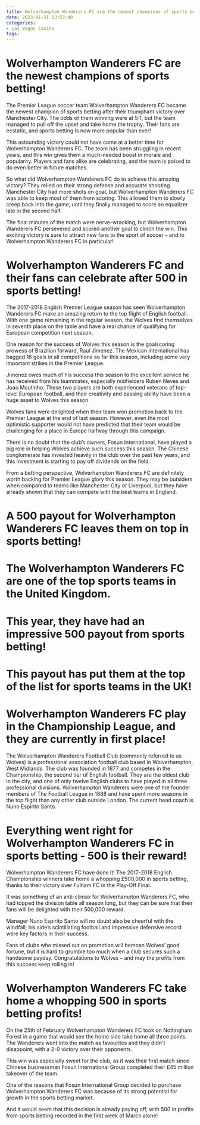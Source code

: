 ```yaml
---
title: Wolverhampton Wanderers FC are the newest champions of sports betting!
date: 2023-01-31 13:53:40
categories:
- Las Vegas Casino
tags:
---
```



#  Wolverhampton Wanderers FC are the newest champions of sports betting!

The Premier League soccer team Wolverhampton Wanderers FC became the newest champion of sports betting after their triumphant victory over Manchester City. The odds of them winning were at 5:1, but the team managed to pull off the upset and take home the trophy. Their fans are ecstatic, and sports betting is now more popular than ever!

This astounding victory could not have come at a better time for Wolverhampton Wanderers FC. The team has been struggling in recent years, and this win gives them a much-needed boost in morale and popularity. Players and fans alike are celebrating, and the team is poised to do even better in future matches.

So what did Wolverhampton Wanderers FC do to achieve this amazing victory? They relied on their strong defense and accurate shooting. Manchester City had more shots on goal, but Wolverhampton Wanderers FC was able to keep most of them from scoring. This allowed them to slowly creep back into the game, until they finally managed to score an equalizer late in the second half.

The final minutes of the match were nerve-wracking, but Wolverhampton Wanderers FC persevered and scored another goal to clinch the win. This exciting victory is sure to attract new fans to the sport of soccer – and to Wolverhampton Wanderers FC in particular!

#  Wolverhampton Wanderers FC and their fans can celebrate after 500 in sports betting!

The 2017-2018 English Premier League season has seen Wolverhampton Wanderers FC make an amazing return to the top flight of English football. With one game remaining in the regular season, the Wolves find themselves in seventh place on the table and have a real chance of qualifying for European competition next season.

One reason for the success of Wolves this season is the goalscoring prowess of Brazilian forward, Raul Jimenez. The Mexican international has bagged 16 goals in all competitions so far this season, including some very important strikes in the Premier League.

Jimenez owes much of his success this season to the excellent service he has received from his teammates, especially midfielders Ruben Neves and Joao Moutinho. These two players are both experienced veterans of top-level European football, and their creativity and passing ability have been a huge asset to Wolves this season.

Wolves fans were delighted when their team won promotion back to the Premier League at the end of last season. However, even the most optimistic supporter would not have predicted that their team would be challenging for a place in Europe halfway through this campaign.

There is no doubt that the club’s owners, Fosun International, have played a big role in helping Wolves achieve such success this season. The Chinese conglomerate has invested heavily in the club over the past few years, and this investment is starting to pay off dividends on the field.

From a betting perspective, Wolverhampton Wanderers FC are definitely worth backing for Premier League glory this season. They may be outsiders when compared to teams like Manchester City or Liverpool, but they have already shown that they can compete with the best teams in England.

#  A 500 payout for Wolverhampton Wanderers FC leaves them on top in sports betting!

# The Wolverhampton Wanderers FC are one of the top sports teams in the United Kingdom.

# This year, they have had an impressive 500 payout from sports betting!

# This payout has put them at the top of the list for sports teams in the UK!

# Wolverhampton Wanderers FC play in the Championship League, and they are currently in first place!

The Wolverhampton Wanderers Football Club (commonly referred to as Wolves) is a professional association football club based in Wolverhampton, West Midlands. The club was founded in 1877 and competes in the Championship, the second tier of English football. They are the oldest club in the city, and one of only twelve English clubs to have played in all three professional divisions. Wolverhampton Wanderers were one of the founder members of The Football League in 1888 and have spent more seasons in the top flight than any other club outside London. The current head coach is Nuno Espírito Santo.

#  Everything went right for Wolverhampton Wanderers FC in sports betting - 500 is their reward!

Wolverhampton Wanderers FC have done it! The 2017-2018 English Championship winners take home a whopping £500,000 in sports betting, thanks to their victory over Fulham FC in the Play-Off Final.

It was something of an anti-climax for Wolverhampton Wanderers FC, who had topped the division table all season long, but they can be sure that their fans will be delighted with their 500,000 reward.

Manager Nuno Espirito Santo will no doubt also be cheerful with the windfall; his side’s scintillating football and impressive defensive record were key factors in their success.

Fans of clubs who missed out on promotion will bemoan Wolves’ good fortune, but it is hard to grumble too much when a club secures such a handsome payday. Congratulations to Wolves – and may the profits from this success keep rolling in!

#  Wolverhampton Wanderers FC take home a whopping 500 in sports betting profits!

On the 25th of February Wolverhampton Wanderers FC took on Nottingham Forest in a game that would see the home side take home all three points. 
The Wanderers went into the match as favourites and they didn't disappoint, with a 2-0 victory over their opponents.

This win was especially sweet for the club, as it was their first match since Chinese businessman Fosun International Group completed their £45 million takeover of the team. 

One of the reasons that Fosun International Group decided to purchase Wolverhampton Wanderers FC was because of its strong potential for growth in the sports betting market.

And it would seem that this decision is already paying off, with 500 in profits from sports betting recorded in the first week of March alone!
